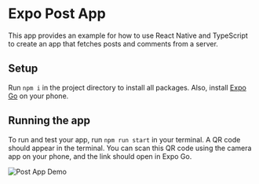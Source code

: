 # Expo Post App

This app provides an example for how to use React Native and TypeScript to
create an app that fetches posts and comments from a server.

## Setup

Run `npm i` in the project directory to install all packages. Also, install
[Expo Go](https://expo.dev/client) on your phone.

## Running the app

To run and test your app, run `npm run start` in your terminal. A QR code
should appear in the terminal. You can scan this QR code using the camera app
on your phone, and the link should open in Expo Go.

![Post App Demo](https://github.com/ch5zzy/expo-post-app/blob/main/app.gif?raw=true)